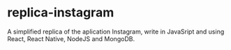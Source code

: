 # replica-instagram
A simplified replica of the aplication Instagram, write in JavaSript and using React, React Native, NodeJS and MongoDB.
